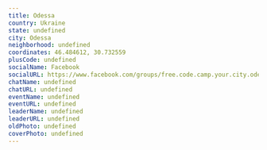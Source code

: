 ```yaml
---
title: Odessa
country: Ukraine
state: undefined
city: Odessa
neighborhood: undefined
coordinates: 46.484612, 30.732559
plusCode: undefined
socialName: Facebook
socialURL: https://www.facebook.com/groups/free.code.camp.your.city.odessa.ukraine
chatName: undefined
chatURL: undefined
eventName: undefined
eventURL: undefined
leaderName: undefined
leaderURL: undefined
oldPhoto: undefined
coverPhoto: undefined
---
```

